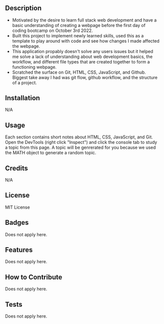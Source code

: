 # <Prework Study Guide Webpage>

## Description

- Motivated by the desire to learn full stack web development and have a basic understanding of creating a webpage before the first day of coding bootcamp on October 3rd 2022.
- Built this project to implement newly learned skills, used this as a template to play around with code and see how changes I made affected the webpage.
- This application propably doesn't solve any users issues but it helped me solve a lack of understanding about web development basics, the workflow, and different file types that are created together to form a functioning webpage.
- Scratched the surface on Git, HTML, CSS, JavaScript, and Github. Biggest take away I had was git flow, github workflow, and the structure of a project.

## Installation

N/A

## Usage

Each section contains short notes about HTML, CSS, JavaScript, and Git. Open the DevTools (right click "Inspect") and click the console tab to study a topic from this page. A topic will be genrerated for you because we used the MATH object to generate a random topic.

## Credits

N/A

## License

MIT License

## Badges

Does not apply here.

## Features

Does not apply here.

## How to Contribute

Does not apply here.

## Tests

Does not apply here.
